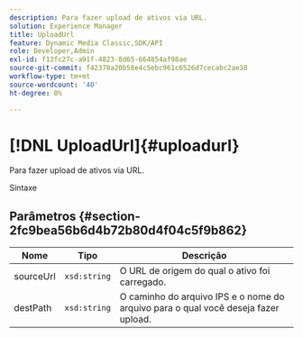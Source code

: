 ```yaml
---
description: Para fazer upload de ativos via URL.
solution: Experience Manager
title: UploadUrl
feature: Dynamic Media Classic,SDK/API
role: Developer,Admin
exl-id: f13fc27c-a91f-4823-8d65-664854af98ae
source-git-commit: f42378a20b58e4c5ebc961c6526d7cecabc2ae38
workflow-type: tm+mt
source-wordcount: '40'
ht-degree: 0%

---
```


# [!DNL UploadUrl]{#uploadurl}

Para fazer upload de ativos via URL.

Sintaxe

## Parâmetros {#section-2fc9bea56b6d4b72b80d4f04c5f9b862}

| Nome | Tipo | Descrição |
|---|---|---|
| sourceUrl | `xsd:string` | O URL de origem do qual o ativo foi carregado. |
| destPath | `xsd:string` | O caminho do arquivo IPS e o nome do arquivo para o qual você deseja fazer upload. |
